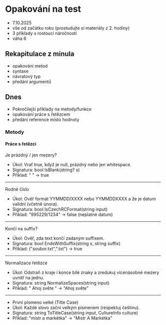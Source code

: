 ﻿# Opakování na test

- 7.10.2025
- vše od začátku roku (prostudujte si materiály z 2. hodiny)
- 3 příklady s rostoucí náročností
- váha 6

## Rekapitulace z minula

- opakování metod
- syntaxe
- návratový typ
- předání argumentů

## Dnes

- Pokročilejší příklady na metody/funkce
- opakování práce s řetězcem
- předání reference místo hodnoty

### Metody

#### Práce s řetězci


Je prázdný / jen mezery?
- Úkol: Vrať true, když je null, prázdný nebo jen whitespace.
- Signatura: bool IsBlank(string? s)
- Příklad: " " → true

---
Rodné číslo
- Úkol: Ověř formát YYMMDD/XXXX nebo YYMMDDXXXX a že je datum validní (včetně února).
- Signatura: bool IsCzechRCFormat(string input)
- Příklad: "995229/1234" → false (neplatné datum)

---

Končí na suffix?
- Úkol: Ověř, zda text končí zadaným suffixem.
- Signatura: bool EndsWithSuffix(string s, string suffix)
- Příklad: ("soubor.txt",".txt") → true

---
Normalizace řetězce
- Úkol: Odstraň z kraje i konce bílé znaky a zredukuj vícenásobné mezery uvnitř na jednu.
- Signatura: string NormalizeSpaces(string input)
- Příklad: " Ahoj světe " → "Ahoj světe"

---

- První písmeno velké (Title Case)
- Úkol: Každé slovo začni velkým písmenem (respektuj češtinu).
- Signatura: string ToTitleCase(string input, CultureInfo culture)
- Příklad: "mistr a markétka" → "Mistr A Markétka"
